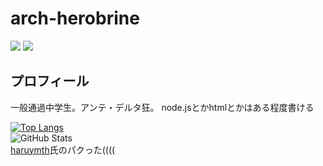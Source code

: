 # arch-herobrine
![](https://komarev.com/ghpvc/?username=arch-herobrine)
[![](https://img.shields.io/badge/chat-on_discord-7289da.svg?style=flat-square)](https://discord.gg/gstEsq3C8f)
## プロフィール
一般通過中学生。アンテ・デルタ狂。
node.jsとかhtmlとかはある程度書ける

[![Top Langs](https://github-readme-stats.vercel.app/api/top-langs/?username=arch-herobrine&layout=compact&langs_count=6&theme=dark)](https://github.com/anuraghazra/github-readme-stats)<br>
![GitHub Stats](https://github-readme-stats.vercel.app/api?username=arch-herobrine&show_icons=true&theme=radical)<br>
[haruymth](https://github.com/haruymth)氏のパクった((((
